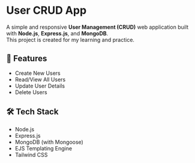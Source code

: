 # User CRUD App

A simple and responsive **User Management (CRUD)** web application built with **Node.js**, **Express.js**, and **MongoDB**.  
This project is created for my learning and practice.

## 🚀 Features

- Create New Users
- Read/View All Users
- Update User Details
- Delete Users

## 🛠️ Tech Stack

- Node.js
- Express.js
- MongoDB (with Mongoose)
- EJS Templating Engine
- Tailwind CSS

